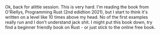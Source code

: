 Ok, back for alittle session. This is very hard. I'm reading the book from O'Riellys, Programming Rust (2nd edidtion 2021), but I start to think it's written on a level like 10 times above my head.
No of the first examples really run and I don't understand jack shit. I might put this book down, 
try find a beginner friendly book on Rust - or just stick to the online free book. 
